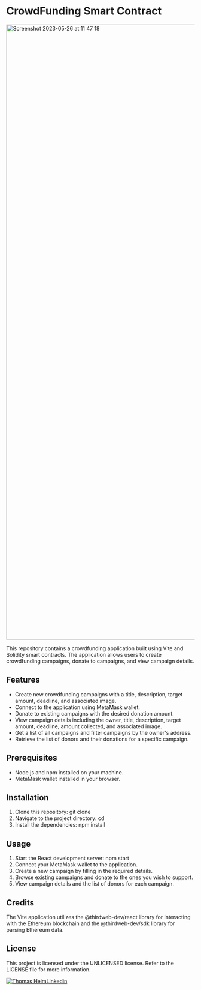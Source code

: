 # CrowdFunding Smart Contract

<img width="1640" alt="Screenshot 2023-05-26 at 11 47 18" src="https://github.com/ThomasHeim11/Web3-Project-/assets/106417552/98d386d3-664d-444e-910a-dc4d7f3239a3">


This repository contains a crowdfunding application built using Vite and Solidity smart contracts. The application allows users to create crowdfunding campaigns, donate to campaigns, and view campaign details.


## Features
- Create new crowdfunding campaigns with a title, description, target amount, deadline, and associated image.
- Connect to the application using MetaMask wallet.
- Donate to existing campaigns with the desired donation amount.
- View campaign details including the owner, title, description, target amount, deadline, amount collected, and associated image.
- Get a list of all campaigns and filter campaigns by the owner's address.
- Retrieve the list of donors and their donations for a specific campaign.


## Prerequisites
- Node.js and npm installed on your machine.
- MetaMask wallet installed in your browser.

## Installation
1. Clone this repository: git clone <repository-url>
2. Navigate to the project directory: cd <project-directory>
3. Install the dependencies: npm install
  
## Usage
1. Start the React development server: npm start
2. Connect your MetaMask wallet to the application.
3. Create a new campaign by filling in the required details.
4. Browse existing campaigns and donate to the ones you wish to support.
5. View campaign details and the list of donors for each campaign.

## Credits
The Vite application utilizes the @thirdweb-dev/react library for interacting with the Ethereum blockchain and the @thirdweb-dev/sdk library for parsing Ethereum data.

## License
 This project is licensed under the UNLICENSED license. Refer to the LICENSE file for more information.

[![Thomas HeimLinkedin](https://img.shields.io/badge/LinkedIn-0077B5?style=for-the-badge&logo=linkedin&logoColor=white)](https://www.linkedin.com/in/thomas-heim11/)
